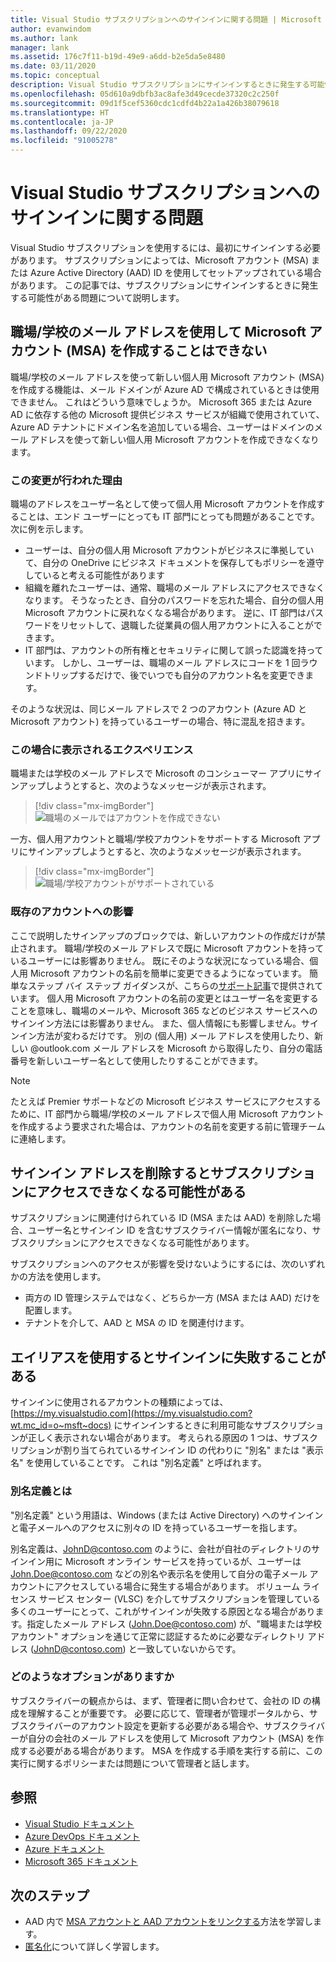 ```yaml
---
title: Visual Studio サブスクリプションへのサインインに関する問題 | Microsoft Docs
author: evanwindom
ms.author: lank
manager: lank
ms.assetid: 176c7f11-b19d-49e9-a6dd-b2e5da5e8480
ms.date: 03/11/2020
ms.topic: conceptual
description: Visual Studio サブスクリプションにサインインするときに発生する可能性のある問題について説明します
ms.openlocfilehash: 05d610a9dbfb3ac8afe3d49cecde37320c2c250f
ms.sourcegitcommit: 09d1f5cef5360cdc1cdfd4b22a1a426b38079618
ms.translationtype: HT
ms.contentlocale: ja-JP
ms.lasthandoff: 09/22/2020
ms.locfileid: "91005278"
---
```

# <a name="issues-signing-in-to-visual-studio-subscriptions"></a>Visual Studio サブスクリプションへのサインインに関する問題
Visual Studio サブスクリプションを使用するには、最初にサインインする必要があります。  サブスクリプションによっては、Microsoft アカウント (MSA) または Azure Active Directory (AAD) ID を使用してセットアップされている場合があります。  この記事では、サブスクリプションにサインインするときに発生する可能性がある問題について説明します。

## <a name="microsoft-accounts-msa-cannot-be-created-using-workschool-email-addresses"></a>職場/学校のメール アドレスを使用して Microsoft アカウント (MSA) を作成することはできない
職場/学校のメール アドレスを使って新しい個人用 Microsoft アカウント (MSA) を作成する機能は、メール ドメインが Azure AD で構成されているときは使用できません。 これはどういう意味でしょうか。 Microsoft 365 または Azure AD に依存する他の Microsoft 提供ビジネス サービスが組織で使用されていて、Azure AD テナントにドメイン名を追加している場合、ユーザーはドメインのメール アドレスを使って新しい個人用 Microsoft アカウントを作成できなくなります。

### <a name="why-was-this-change-made"></a>この変更が行われた理由
職場のアドレスをユーザー名として使って個人用 Microsoft アカウントを作成することは、エンド ユーザーにとっても IT 部門にとっても問題があることです。 次に例を示します。
- ユーザーは、自分の個人用 Microsoft アカウントがビジネスに準拠していて、自分の OneDrive にビジネス ドキュメントを保存してもポリシーを遵守していると考える可能性があります
- 組織を離れたユーザーは、通常、職場のメール アドレスにアクセスできなくなります。 そうなったとき、自分のパスワードを忘れた場合、自分の個人用 Microsoft アカウントに戻れなくなる場合があります。 逆に、IT 部門はパスワードをリセットして、退職した従業員の個人用アカウントに入ることができます。
- IT 部門は、アカウントの所有権とセキュリティに関して誤った認識を持っています。 しかし、ユーザーは、職場のメール アドレスにコードを 1 回ラウンドトリップするだけで、後でいつでも自分のアカウント名を変更できます。

そのような状況は、同じメール アドレスで 2 つのアカウント (Azure AD と Microsoft アカウント) を持っているユーザーの場合、特に混乱を招きます。

### <a name="what-does-this-experience-look-like"></a>この場合に表示されるエクスペリエンス
職場または学校のメール アドレスで Microsoft のコンシューマー アプリにサインアップしようとすると、次のようなメッセージが表示されます。

   > [!div class="mx-imgBorder"]
   > ![職場のメールではアカウントを作成できない](_img/sign-in-issues/cannot-use-work-email.png)

一方、個人用アカウントと職場/学校アカウントをサポートする Microsoft アプリにサインアップしようとすると、次のようなメッセージが表示されます。

   > [!div class="mx-imgBorder"]
   > ![職場/学校アカウントがサポートされている](_img/sign-in-issues/existing-account.png)

### <a name="are-existing-accounts-affected"></a>既存のアカウントへの影響
ここで説明したサインアップのブロックでは、新しいアカウントの作成だけが禁止されます。 職場/学校のメール アドレスで既に Microsoft アカウントを持っているユーザーには影響ありません。 既にそのような状況になっている場合、個人用 Microsoft アカウントの名前を簡単に変更できるようになっています。 簡単なステップ バイ ステップ ガイダンスが、こちらの[サポート記事](https://windows.microsoft.com/en-US/Windows/rename-personal-microsoft-account)で提供されています。 個人用 Microsoft アカウントの名前の変更とはユーザー名を変更することを意味し、職場のメールや、Microsoft 365 などのビジネス サービスへのサインイン方法には影響ありません。 また、個人情報にも影響しません。サインイン方法が変わるだけです。 別の (個人用) メール アドレスを使用したり、新しい @outlook.com メール アドレスを Microsoft から取得したり、自分の電話番号を新しいユーザー名として使用したりすることができます。

> [!NOTE]
> たとえば Premier サポートなどの Microsoft ビジネス サービスにアクセスするために、IT 部門から職場/学校のメール アドレスで個人用 Microsoft アカウントを作成するよう要求された場合は、アカウントの名前を変更する前に管理チームに連絡します。

## <a name="deleting-a-sign-in-address-may-prevent-access-to-a-subscription"></a>サインイン アドレスを削除するとサブスクリプションにアクセスできなくなる可能性がある
サブスクリプションに関連付けられている ID (MSA または AAD) を削除した場合、ユーザー名とサインイン ID を含むサブスクライバー情報が匿名になり、サブスクリプションにアクセスできなくなる可能性があります。

サブスクリプションへのアクセスが影響を受けないようにするには、次のいずれかの方法を使用します。
- 両方の ID 管理システムではなく、どちらか一方 (MSA または AAD) だけを配置します。
- テナントを介して、AAD と MSA の ID を関連付けます。

## <a name="signing-in-may-fail-when-using-aliases"></a>エイリアスを使用するとサインインに失敗することがある
サインインに使用されるアカウントの種類によっては、[https://my.visualstudio.com](https://my.visualstudio.com?wt.mc_id=o~msft~docs) にサインインするときに利用可能なサブスクリプションが正しく表示されない場合があります。 考えられる原因の 1 つは、サブスクリプションが割り当てられているサインイン ID の代わりに "別名" または "表示名" を使用していることです。 これは "別名定義" と呼ばれます。

### <a name="what-is-aliasing"></a>別名定義とは
"別名定義" という用語は、Windows (または Active Directory) へのサインインと電子メールへのアクセスに別々の ID を持っているユーザーを指します。

別名定義は、JohnD@contoso.com のように、会社が自社のディレクトリのサインイン用に Microsoft オンライン サービスを持っているが、ユーザーは John.Doe@contoso.com などの別名や表示名を使用して自分の電子メール アカウントにアクセスしている場合に発生する場合があります。 ボリューム ライセンス サービス センター (VLSC) を介してサブスクリプションを管理している多くのユーザーにとって、これがサインインが失敗する原因となる場合があります。指定したメール アドレス (John.Doe@contoso.com) が、"職場または学校アカウント" オプションを通じて正常に認証するために必要なディレクトリ アドレス (JohnD@contoso.com) と一致していないからです。

### <a name="what-options-do-i-have"></a>どのようなオプションがありますか
サブスクライバーの観点からは、まず、管理者に問い合わせて、会社の ID の構成を理解することが重要です。 必要に応じて、管理者が管理ポータルから、サブスクライバーのアカウント設定を更新する必要がある場合や、サブスクライバーが自分の会社のメール アドレスを使用して Microsoft アカウント (MSA) を作成する必要がある場合があります。 MSA を作成する手順を実行する前に、この実行に関するポリシーまたは問題について管理者と話します。 

## <a name="see-also"></a>参照
- [Visual Studio ドキュメント](/visualstudio/)
- [Azure DevOps ドキュメント](/azure/devops/)
- [Azure ドキュメント](/azure/)
- [Microsoft 365 ドキュメント](/microsoft-365/)

## <a name="next-steps"></a>次のステップ
- AAD 内で [MSA アカウントと AAD アカウントをリンクする](/azure/active-directory/b2b/add-users-administrator)方法を学習します。
- [匿名化](anonymization.md)について詳しく学習します。